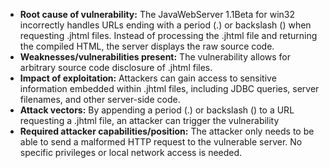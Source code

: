 - **Root cause of vulnerability:** The JavaWebServer 1.1Beta for win32 incorrectly handles URLs ending with a period (.) or backslash (\) when requesting .jhtml files. Instead of processing the .jhtml file and returning the compiled HTML, the server displays the raw source code.
- **Weaknesses/vulnerabilities present:** The vulnerability allows for arbitrary source code disclosure of .jhtml files.
- **Impact of exploitation:** Attackers can gain access to sensitive information embedded within .jhtml files, including JDBC queries, server filenames, and other server-side code.
- **Attack vectors:** By appending a period (.) or backslash (\) to a URL requesting a .jhtml file, an attacker can trigger the vulnerability
- **Required attacker capabilities/position:** The attacker only needs to be able to send a malformed HTTP request to the vulnerable server. No specific privileges or local network access is needed.
